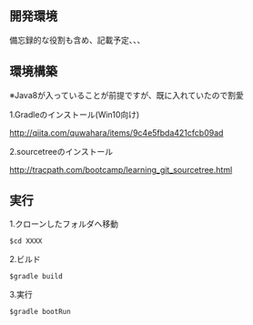 ## 開発環境
備忘録的な役割も含め、記載予定、、、

## 環境構築
※Java8が入っていることが前提ですが、既に入れていたので割愛

1.Gradleのインストール(Win10向け)

http://qiita.com/quwahara/items/9c4e5fbda421cfcb09ad

2.sourcetreeのインストール

http://tracpath.com/bootcamp/learning_git_sourcetree.html

## 実行
1.クローンしたフォルダへ移動

```$cd XXXX```

2.ビルド

```$gradle build```

3.実行

```$gradle bootRun```
